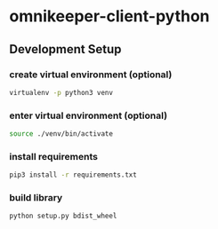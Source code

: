 # omnikeeper-client-python

## Development Setup

### create virtual environment (optional)

```bash
virtualenv -p python3 venv
```

### enter virtual environment (optional)

```bash
source ./venv/bin/activate
```

### install requirements

```bash
pip3 install -r requirements.txt
```

### build library

```bash
python setup.py bdist_wheel
```
